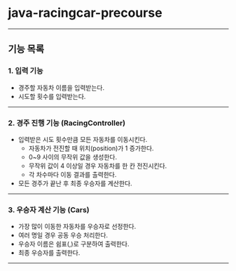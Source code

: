 # java-racingcar-precourse

---

## 기능 목록

### 1. 입력 기능
   - 경주할 자동차 이름을 입력받는다.
   - 시도할 횟수를 입력받는다.
---
### 2. 경주 진행 기능 (RacingController)
  - 입력받은 시도 횟수만큼 모든 자동차를 이동시킨다.
    - 자동차가 전진할 때 위치(position)가 1 증가한다.
    - 0~9 사이의 무작위 값을 생성한다.
    - 무작위 값이 4 이상일 경우 자동차를 한 칸 전진시킨다.
    - 각 차수마다 이동 결과를 출력한다.
  - 모든 경주가 끝난 후 최종 우승자를 계산한다.
---
### 3. 우승자 계산 기능 (Cars)
   - 가장 많이 이동한 자동차를 우승자로 선정한다.
   - 여러 명일 경우 공동 우승 처리한다.
   - 우승자 이름은 쉼표(,)로 구분하여 출력한다.
   - 최종 우승자를 출력한다.
---